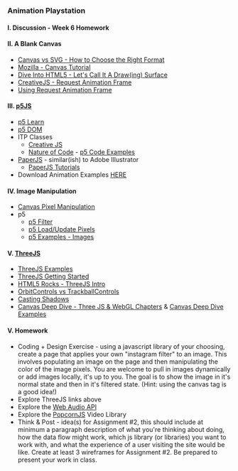 ### Animation Playstation 

#### I. Discussion - Week 6 Homework

#### II. A Blank Canvas
* [Canvas vs SVG - How to Choose the Right Format](http://www.sitepoint.com/canvas-vs-svg-how-to-choose/)
* [Mozilla - Canvas Tutorial](https://developer.mozilla.org/en-US/docs/Web/Guide/HTML/Canvas_tutorial)
* [Dive Into HTML5 - Let's Call It A Draw(ing) Surface](http://diveintohtml5.info/canvas.html)
* [CreativeJS - Request Animation Frame](http://creativejs.com/resources/requestanimationframe/)
* [Using Request Animation Frame](http://css-tricks.com/using-requestanimationframe/)

#### III. [p5JS](https://github.com/lmccart/p5.js)  
* [p5 Learn](http://p5js.org/learn/)
* [p5 DOM](http://p5js.org/reference/#/libraries/p5.dom)
* ITP Classes
  * [Creative JS](https://github.com/lmccart/itp-creative-js)
  * [Nature of Code](http://natureofcode.com/book/introduction/) - [p5 Code Examples](https://github.com/shiffman/The-Nature-of-Code-Examples-p5.js)
* [PaperJS](http://paperjs.org/) - similar(ish) to Adobe Illustrator
	* [PaperJS Tutorials](http://paperjs.org/tutorials/)
* Download Animation Examples [HERE](https://dl.dropboxusercontent.com/u/9648298/Animation_Examples.zip)

#### IV. Image Manipulation
* [Canvas Pixel Manipulation](https://developer.mozilla.org/en-US/docs/Web/API/Canvas_API/Tutorial/Pixel_manipulation_with_canvas)
* p5  
	* [p5 Filter](http://p5js.org/reference/#/p5/filter)  
	* [p5 Load/Update Pixels](http://p5js.org/reference/#/p5/loadPixels)
	* [p5 Examples - Images](http://p5js.org/examples/)

#### V. [ThreeJS](http://threejs.org/)
* [ThreeJS Examples](http://threejs.org/examples/)
* [ThreeJS Getting Started](http://threejs.org/docs/index.html#Manual/Introduction/Creating_a_scene)
* [HTML5 Rocks - ThreeJS Intro](http://www.html5rocks.com/en/tutorials/three/intro/) 
* [OrbitControls vs TrackballControls](http://stackoverflow.com/questions/18581225/orbitcontrol-or-trackballcontrol)
* [Casting Shadows](http://learningthreejs.com/blog/2012/01/20/casting-shadows/)
* [Canvas Deep Dive - Three JS & WebGL Chapters](http://joshondesign.com/p/books/canvasdeepdive/toc.html) & [Canvas Deep Dive Examples](https://github.com/joshmarinacci/canvasdeepdive-examples/tree/master/WebGL)

#### V. Homework
* Coding + Design Exercise - using a javascript library of your choosing, create a page that applies your own "instagram filter" to an image. This involves populating an image on the page and then manipulating the color of the image pixels. You are welcome to pull in images dynamically or add images locally, it's up to you. The goal is to show the image in it's normal state and then in it's filtered state. (Hint: using the canvas tag is a good idea!)
* Explore ThreeJS links above
* Explore the [Web Audio API](http://www.html5rocks.com/en/tutorials/webaudio/intro/)
* Explore the [PopcornJS](http://popcornjs.org/) Video Library
* Think & Post - idea(s) for Assignment #2, this should include at minimum a paragraph description of what you're thinking about doing, how the data flow might work, which js library (or libraries) you want to work with, and what the experience of a user visiting the site would be like. Create at least 3 wireframes for Assignment #2. Be prepared to present your work in class.